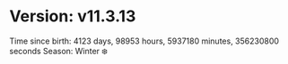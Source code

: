 # Version: v11.3.13
Time since birth: 4123 days, 98953 hours, 5937180 minutes, 356230800 seconds
Season: Winter ❄️

